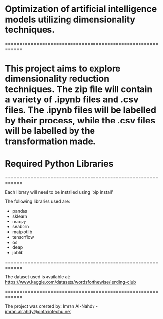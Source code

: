 # Optimization of artificial intelligence models utilizing dimensionality techniques.
============================================================

This project aims to explore dimensionality reduction techniques. The zip file will contain a variety of .ipynb files and .csv files. The .ipynb files will be labelled by their process, while the .csv files will be labelled by the transformation made.
============================================================
# Required Python Libraries
============================================================

Each library will need to be installed using 'pip install'

The following libraries used are:
* pandas
* sklearn
* numpy
* seaborn
* matplotlib
* tensorflow
* os
* deap
* joblib

============================================================

The dataset used is available at:
https://www.kaggle.com/datasets/wordsforthewise/lending-club

============================================================

The project was created by:
Imran Al-Nahdy - imran.alnahdy@ontariotechu.net
